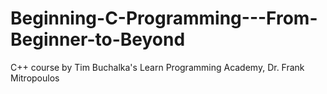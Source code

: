 # Beginning-C-Programming---From-Beginner-to-Beyond
C++ course by Tim Buchalka's Learn Programming Academy, Dr. Frank Mitropoulos
